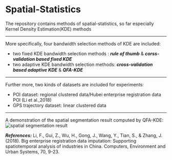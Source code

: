 # Spatial-Statistics
The repository contains methods of spatial-statistics, so far especially Kernel Density Estimation(KDE) methods
***
More specifically, four bandwidth selection methods of KDE are included:  
* two fixed KDE bandwidth selection methods : ***rule of thumb*** & ***corss-validation based fixed KDE***  
* two adaptive KDE bandwidth selection methods: ***cross-validation based adaptive KDE*** & ***QFA-KDE***  
***
Further more, two kinds of datasets are included for experiments:  
* POI dataset: regional clustered data/Hubei enterprise registration data POI (Li et al.,2018)  
* GPS trajectory dataset: linear clustered data
***
A demonstration of the spatial segmentation result computed by QFA-KDE:  
![spatial segmentation result](https://github.com/FaLi-KunxiaojiaYuan/Spatial-Statistics/raw/master/Figures/Figure_7.png)  

***References:***
Li, F., Gui, Z., Wu, H., Gong, J., Wang, Y., Tian, S., & Zhang, J. (2018). Big enterprise registration data imputation: Supporting spatiotemporal analysis of industries in China. Computers, Environment and Urban Systems, 70, 9-23.
